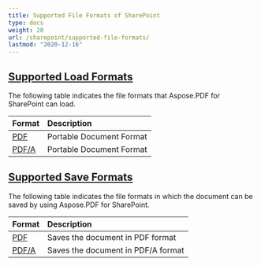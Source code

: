 ```yaml
---
title: Supported File Formats of SharePoint
type: docs
weight: 20
url: /sharepoint/supported-file-formats/
lastmod: "2020-12-16"
---
```


## <ins>**Supported Load Formats**
The following table indicates the file formats that Aspose.PDF for SharePoint can load.

|**Format**|**Description**|
| :- | :- |
|[PDF](https://docs.fileformat.com/pdf/)|Portable Document Format|
|[PDF/A](https://docs.fileformat.com/pdf/a/)|Portable Document Format|
## <ins>**Supported Save Formats**
The following table indicates the file formats in which the document can be saved by using Aspose.PDF for SharePoint. 

|**Format**|**Description**|
| :- | :- |
|[PDF](https://docs.fileformat.com/pdf/)|Saves the document in PDF format|
|[PDF/A](https://docs.fileformat.com/pdf/a/)|Saves the document in PDF/A format|

